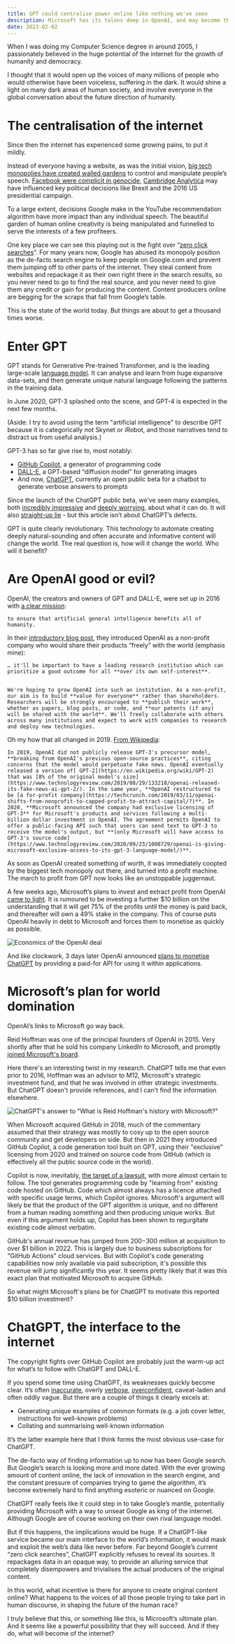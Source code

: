 ```yaml
---
title: GPT could centralise power online like nothing we've seen
description: Microsoft has its talons deep in OpenAI, and may become the engine of the next era of tech monopolies
date: 2023-02-02
---
```


When I was doing my Computer Science degree in around 2005, I passionately believed in the huge potential of the internet for the growth of humanity and democracy.

I thought that it would open up the voices of many millions of people who would otherwise have been voiceless, suffering in the dark. It would shine a light on many dark areas of human society, and involve everyone in the global conversation about the future direction of humanity.


# The centralisation of the internet

Since then the internet has experienced some growing pains, to put it mildly.

Instead of everyone having a website, as was the initial vision, [big tech monopolies have created walled gardens](https://medium.com/@irene.cl.ng/regulation-and-the-walled-gardens-of-big-tech-handle-with-care-92e24f66f663) to control and manipulate people’s speech. [Facebook were complicit in genocide](https://www.theguardian.com/technology/2021/dec/06/rohingya-sue-facebook-myanmar-genocide-us-uk-legal-action-social-media-violence), [Cambridge Analytica](https://en.wikipedia.org/wiki/Facebook%E2%80%93Cambridge_Analytica_data_scandal) may have influenced key political decisions like Brexit and the 2016 US presidential campaign.

To a large extent, decisions Google make in the YouTube recommendation algorithm have more impact than any individual speech. The beautiful garden of human online creativity is being manipulated and funnelled to serve the interests of a few profiteers.

One key place we can see this playing out is the fight over “[zero click searches](https://searchengineland.com/zero-click-google-searches-rose-to-nearly-65-in-2020-347115)”. For many years now, Google has abused its monopoly position as the de-facto search engine to keep people on Google.com and prevent them jumping off to other parts of the internet. They steal content from websites and repackage it as their own right there in the search results, so you never need to go to find the real source, and you never need to give them any credit or gain for producing the content. Content producers online are begging for the scraps that fall from Google’s table.

This is the state of the world today. But things are about to get a thousand times worse.


# Enter GPT

GPT stands for Generative Pre-trained Transformer, and is the leading large-scale [language model](https://en.wikipedia.org/wiki/Language_model). It can analyse and learn from huge expansive data-sets, and then generate unique natural language following the patterns in the training data.

In June 2020, GPT-3 splashed onto the scene, and GPT-4 is expected in the next few months.

(Aside: I try to avoid using the term "artificial intelligence" to describe GPT because it is categorically _not_ Skynet or iRobot, and those narratives tend to distract us from useful analysis.)

GPT-3 has so far give rise to, most notably:



* [GitHub Copilot](https://en.wikipedia.org/wiki/GitHub_Copilot), a generator of programming code
* [DALL-E](https://en.wikipedia.org/wiki/DALL-E), a GPT-based “diffusion model” for generating images
* And now, [ChatGPT](https://en.wikipedia.org/wiki/ChatGPT), currently an open public beta for a chatbot to generate verbose answers to prompts

Since the launch of the ChatGPT public beta, we’ve seen many examples, both [incredibly impressive](https://www.springboard.com/blog/news/chatgpt-revolution/) and [deeply worrying](https://mashable.com/article/chatgpt-scary-uses), about what it can do. It will also [straight-up lie](https://www.semafor.com/article/01/12/2023/chatgpt-knows-elon-musk-is-twitters-ceo-despite-saying-its-learning-cutoff-was-in-2021) - but this article isn’t about ChatGPT’s defects.

GPT is quite clearly revolutionary. This technology to automate creating deeply natural-sounding and often accurate and informative content will change the world. The real question is, how will it change the world. Who will it benefit?


# Are OpenAI good or evil?

OpenAI, the creators and owners of GPT and DALL-E, were set up in 2016 with [a clear mission](https://web.archive.org/web/20230120023614/openai.com/about/):


    to ensure that artificial general intelligence benefits all of humanity.

In their [introductory blog post](https://web.archive.org/web/20151226085652/https://openai.com/blog/introducing-openai/), they introduced OpenAI as a non-profit company who would share their products “freely” with the world (emphasis mine):


    … it'll be important to have a leading research institution which can prioritize a good outcome for all **over its own self-interest**.


    We're hoping to grow OpenAI into such an institution. As a non-profit, our aim is to build **value for everyone** rather than shareholders. Researchers will be strongly encouraged to **publish their work**, whether as papers, blog posts, or code, and **our patents (if any) will be shared with the world**. We'll freely collaborate with others across many institutions and expect to work with companies to research and deploy new technologies.

Oh my how that all changed in 2019. [From Wikipedia](https://en.wikipedia.org/w/index.php?title=OpenAI&oldid=1134721429):


    In 2019, OpenAI did not publicly release GPT-3's precursor model, **breaking from OpenAI's previous open-source practices**, citing concerns that the model would perpetuate fake news. OpenAI eventually released a version of[ GPT-2](https://en.wikipedia.org/wiki/GPT-2) that was [8% of the original model's size](https://www.technologyreview.com/2019/08/29/133218/openai-released-its-fake-news-ai-gpt-2/). In the same year, **OpenAI restructured to be [a for-profit company](https://techcrunch.com/2019/03/11/openai-shifts-from-nonprofit-to-capped-profit-to-attract-capital/?)**. In 2020, **Microsoft announced the company had exclusive licensing of GPT-3** for Microsoft's products and services following a multi-billion dollar investment in OpenAI. The agreement permits OpenAI to offer a public-facing API such that users can send text to GPT-3 to receive the model's output, but **[only Microsoft will have access to GPT-3's source code](https://www.technologyreview.com/2020/09/23/1008729/openai-is-giving-microsoft-exclusive-access-to-its-gpt-3-language-model/)**.

As soon as OpenAI created something of worth, it was immediately coopted by the biggest tech monopoly out there, and turned into a profit machine. The march to profit from GPT now looks like an unstoppable juggernaut.

A few weeks ago, Microsoft’s plans to invest and extract profit from OpenAI [came to light](https://www.cnbc.com/2023/01/10/microsoft-to-invest-10-billion-in-chatgpt-creator-openai-report-says.html). It is rumoured to be investing a further $10 billion on the understanding that it will get 75% of the profits until the money is paid back, and thereafter will own a 49% stake in the company. This of course puts OpenAI heavily in debt to Microsoft and forces them to monetise as quickly as possible.

![Economics of the OpenAI deal](/images/economics-of-the-openai-deal.png)

And like clockwork, 3 days later OpenAI announced [plans to monetise ChatGPT](https://www.analyticsinsight.net/openai-announces-to-monetize-its-chatgpt-platform/) by providing a paid-for API for using it within applications.


# Microsoft’s plan for world domination

OpenAI’s links to Microsoft go way back.

Reid Hoffman was one of the principal founders of OpenAI in 2015. Very shortly after that he sold his company LinkedIn to Microsoft, and promptly [joined Microsoft's board](https://www.geekwire.com/2017/linkedin-founder-reid-hoffman-joins-microsoft-board-following-26b-acquisition/).

Here there's an interesting twist in my research. ChatGPT tells me that even prior to 2016, Hoffman was an advisor to M12, Microsoft's strategic investment fund, and that he was involved in other strategic investments. But ChatGPT doesn't provide references, and I can't find the information elsewhere.

![ChatGPT's answer to "What is Reid Hoffman's history with Microsoft?"](/images/chatgpt-reid-hoffman-microsoft.png)

When Microsoft acquired GitHub in 2018, much of the commentary assumed that their strategy was mostly to cosy up to the open source community and get developers on side. But then in 2021 they introduced GitHub Copilot, a code generation tool built on GPT, using their "exclusive" licensing from 2020 and trained on source code from GitHub (which is effectively all the public source code in the world).

Copilot is now, inevitably, [the target of a lawsuit](https://www.theregister.com/2022/11/11/githubs_copilot_opinion/), with more almost certain to follow. The tool generates programming code by "learning from" existing code hosted on GitHub. Code which almost always has a licence attached with specific usage terms, which Copilot ignores. Microsoft's argument will likely be that the product of the GPT algorithm is unique, and no different from a human reading something and then producing unique works. But even if this argument holds up, Copilot has been shown to regurgitate existing code almost verbatim.

GitHub's annual revenue has jumped from $200-$300 million at acquisition to over $1 billion in 2022. This is largely due to business subscriptions for "GitHub Actions" cloud services. But with Copilot's code generating capabilities now only available via paid subscription, it's possible this revenue will jump significantly this year. It seems pretty likely that it was this exact plan that motivated Microsoft to acquire GitHub.

So what might Microsoft's plans be for ChatGPT to motivate this reported $10 billion investment?


# ChatGPT, the interface to the internet

The copyright fights over GitHub Copilot are probably just the warm-up act for what’s to follow with ChatGPT and DALL-E.

If you spend some time using ChatGPT, its weaknesses quickly become clear. It’s often [inaccurate](https://www.fastcompany.com/90833017/openai-chatgpt-accuracy-gpt-4), overly [verbose](https://news.ycombinator.com/item?id=34371378), [overconfident](https://www.lesswrong.com/posts/28XBkxauWQAMZeXiF/chatgpt-seems-overconfident-to-me), caveat-laden and often oddly vague. But there are a couple of things it clearly excels at:

* Generating unique examples of common formats (e.g. a job cover letter, instructions for well-known problems)
* Collating and summarising well-known information

It’s the latter example here that I think forms the most obvious use-case for ChatGPT.

The de-facto way of finding information up to now has been Google search. But Google’s search is looking more and more dated. With the ever growing amount of content online, the lack of innovation in the search engine, and the constant pressure of companies trying to game the algorithm, it’s become extremely hard to find anything esoteric or nuanced on Google.

ChatGPT really feels like it could step in to take Google’s mantle, potentially providing Microsoft with a way to unseat Google as king of the internet. Although Google are of course working on their own rival language model.

But if this happens, the implications would be huge. If a ChatGPT-like service became our main interface to the world’s information, it would mask and exploit the web’s data like never before. Far beyond Google’s current “zero click searches”, ChatGPT explicitly refuses to reveal its sources. It repackages data in an opaque way, to provide an alluring service that completely disempowers and trivialises the actual producers of the original content.

In this world, what incentive is there for anyone to create original content online? What happens to the voices of all those people trying to take part in human discourse, in shaping the future of the human race?

I truly believe that this, or something like this, is Microsoft’s ultimate plan. And it seems like a powerful possibility that they will succeed. And if they do, what will become of the internet?
